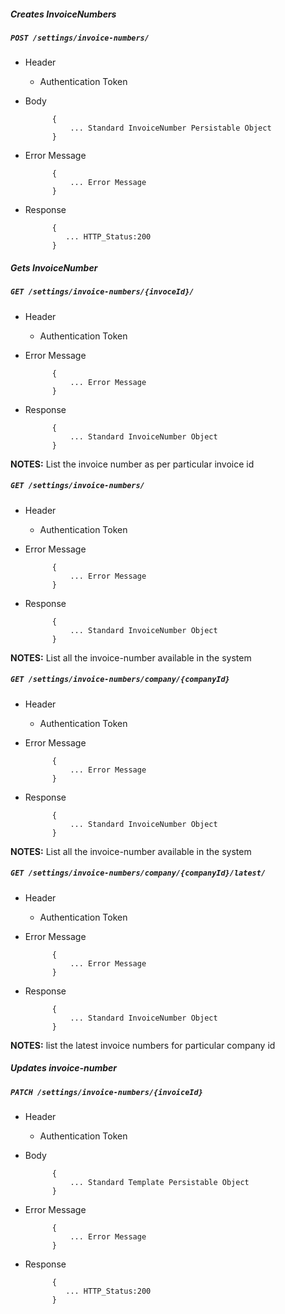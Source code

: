##### Creates InvoiceNumbers

##### `POST /settings/invoice-numbers/`
+ Header
	- Authentication Token


+ Body

            {
                ... Standard InvoiceNumber Persistable Object
            }
+ Error Message

			{
				... Error Message
			}             
+ Response

            {
               ... HTTP_Status:200
            }
    

##### Gets InvoiceNumber           
            
##### `GET /settings/invoice-numbers/{invoceId}/`
+ Header 
	- Authentication Token
+ Error Message

			{
				... Error Message
			} 
+ Response

			{
				... Standard InvoiceNumber Object
			}

**NOTES:** List the invoice number as per particular invoice id 

##### `GET /settings/invoice-numbers/`
+ Header
	- Authentication Token
+ Error Message

			{
				... Error Message
			} 
+ Response 

			{
				... Standard InvoiceNumber Object
			} 

**NOTES:** List all the invoice-number available in the system


##### `GET /settings/invoice-numbers/company/{companyId}`
+ Header
	- Authentication Token
+ Error Message

			{
				... Error Message
			} 
+ Response

            {
                ... Standard InvoiceNumber Object
            }
            
**NOTES:** List all the invoice-number available in the system

##### `GET /settings/invoice-numbers/company/{companyId}/latest/`
+ Header
	- Authentication Token
+ Error Message

			{
				... Error Message
			} 
+ Response

            {
                ... Standard InvoiceNumber Object
            }
            
**NOTES:** list the latest invoice numbers for particular company id

##### Updates invoice-number    
       
##### `PATCH /settings/invoice-numbers/{invoiceId}`
+ Header
	- Authentication Token

+ Body

            {
                ... Standard Template Persistable Object
            }       
+ Error Message

			{
				... Error Message
			}             
+ Response

            {
               ... HTTP_Status:200
            }